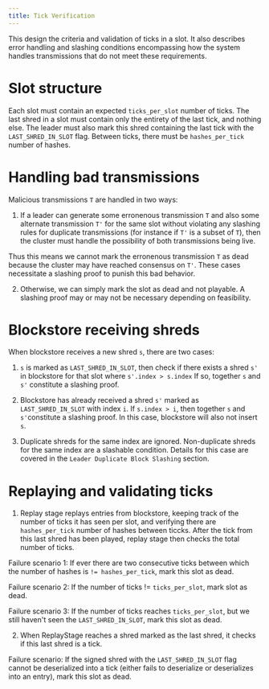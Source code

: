 ```yaml
---
title: Tick Verification
---
```


This design the criteria and validation of ticks in a slot. It also describes error handling and slashing conditions encompassing how the system handles transmissions that do not meet these requirements.

# Slot structure

Each slot must contain an expected `ticks_per_slot` number of ticks. The last shred in a slot must contain only the entirety of the last tick, and nothing else. The leader must also mark this shred containing the last tick with the `LAST_SHRED_IN_SLOT` flag. Between ticks, there must be `hashes_per_tick` number of hashes.

# Handling bad transmissions

Malicious transmissions `T` are handled in two ways:

1. If a leader can generate some erronenous transmission `T` and also some alternate transmission `T'` for the same slot without violating any slashing rules for duplicate transmissions (for instance if `T'` is a subset of `T`), then the cluster must handle the possibility of both transmissions being live.

Thus this means we cannot mark the erronenous transmission `T` as dead because the cluster may have reached consensus on `T'`. These cases necessitate a slashing proof to punish this bad behavior.

2. Otherwise, we can simply mark the slot as dead and not playable. A slashing proof may or may not be necessary depending on feasibility.

# Blockstore receiving shreds

When blockstore receives a new shred `s`, there are two cases:

1. `s` is marked as `LAST_SHRED_IN_SLOT`, then check if there exists a shred `s'` in blockstore for that slot where `s'.index > s.index` If so, together `s` and `s'` constitute a slashing proof.

2. Blockstore has already received a shred `s'` marked as `LAST_SHRED_IN_SLOT` with index `i`. If `s.index > i`, then together `s` and `s'`constitute a slashing proof. In this case, blockstore will also not insert `s`.

3. Duplicate shreds for the same index are ignored. Non-duplicate shreds for the same index are a slashable condition. Details for this case are covered in the `Leader Duplicate Block Slashing` section.

# Replaying and validating ticks

1. Replay stage replays entries from blockstore, keeping track of the number of ticks it has seen per slot, and verifying there are `hashes_per_tick` number of hashes between ticcks. After the tick from this last shred has been played, replay stage then checks the total number of ticks.

Failure scenario 1: If ever there are two consecutive ticks between which the number of hashes is `!= hashes_per_tick`, mark this slot as dead.

Failure scenario 2: If the number of ticks != `ticks_per_slot`, mark slot as dead.

Failure scenario 3: If the number of ticks reaches `ticks_per_slot`, but we still haven't seen the `LAST_SHRED_IN_SLOT`, mark this slot as dead.

2. When ReplayStage reaches a shred marked as the last shred, it checks if this last shred is a tick.

Failure scenario: If the signed shred with the `LAST_SHRED_IN_SLOT` flag cannot be deserialized into a tick (either fails to deserialize or deserializes into an entry), mark this slot as dead.
